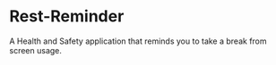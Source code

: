 # Rest-Reminder
A Health and Safety application that reminds you to take a break from screen usage.
